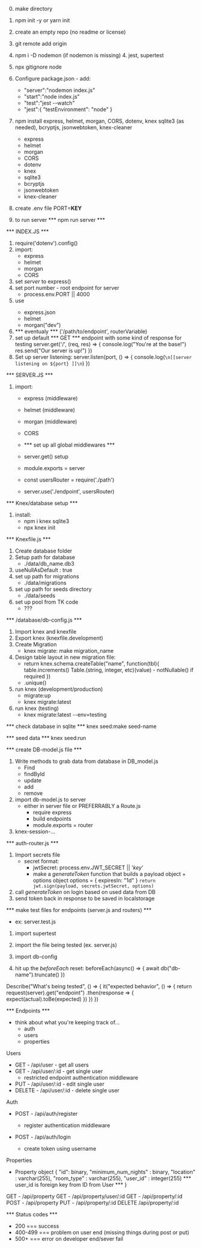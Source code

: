 
0. make directory 
1. npm init -y or yarn init
2. create an empty repo (no readme or license)
3. git remote add origin <github url>

4. npm i -D nodemon    (if nodemon is missing)
     4. jest, supertest 
5. npx gitignore node 
6. Configure package.json - add:
     - "server":"nodemon index.js" 
     - "start":"node index.js" 
     - "test":"jest --watch" 
     - "jest":{
          "testEnvironment": "node"
     }

7. npm install express, helmet, morgan, CORS, dotenv, knex
   sqlite3 (as needed), bcryptjs, jsonwebtoken, knex-cleaner 

   - express 
   - helmet 
   - morgan 
   - CORS 
   - dotenv 
   - knex 
   - sqlite3 
   - bcryptjs 
   - jsonwebtoken 
   - knex-cleaner 

8. create .env file 
     PORT=__KEY__ 

9. to run server 
     *** npm run server ***

*** INDEX.JS ***
1. require('dotenv').config()
2. import: 
     - express 
     - helmet 
     - morgan 
     - CORS 
3. set _server_ to express() 
4. set port number - root endpoint for server 
     - process.env.PORT || 4000 
5. use <our global middleware> 
     - express.json 
     - helmet 
     - morgan("dev")
6. *** eventualy *** ('/path/to/endpoint', routerVariable) 
7. set up default *** GET *** endpoint with some kind of response for testing 
     server.get('/', (req, res) => {
          console.log("You're at the base!")
          res.send("Our server is up!")
     })
8. Set up server listening: 
     server.listen(port, () => {
          console.log(`\n[[server listening on ${port} ]]\n`)
     })



*** SERVER.JS ***
1. import:
     - express (middleware) 
     - helmet  (middleware)
     - morgan  (middleware)
     - CORS 
     - *** set up all global middlewares ***
     - server.get() setup 
     - module.exports = server 

     - const usersRouter = require('./path')
     - server.use('./endpoint', usersRouter)

*** Knex/database setup ***
1. install: 
     - npm i knex sqlite3 
     - npx knex init 

*** Knexfile.js ***
1. Create database folder 
2. Setup path for database 
     - ./data/db_name.db3 
3. useNullAsDefault : true 
4. set up path for migrations 
     - ./data/migrations 
5. set up path for seeds directory 
     - ./data/seeds 
6. set up pool from TK code 
     - ???

*** /database/db-config.js *** 
1. Import knex and knexfile 
2. Export knex (knexfile.development)
3. Create Migration
     - knex migrate: make migration_name
4. Design table layout in new migration file: 
     - return knex.schema.createTable("name", function(tbl){
          table.increments()
          Table.(string, integer, etc)(value) - notNullable() if required 
     })
     - .unique() 
5. run knex (development/production)
     - migrate:up 
     - knex migrate:latest 
6. run knex (testing)
     - knex migrate:latest --env=testing 


*** check database in sqlite ***
knex seed:make seed-name 

*** seed data ***
knex seed:run 


*** create DB-model.js file ***
1. Write methods to grab data from database in DB_model.js 
     * Find 
     * findById
     * update 
     * add 
     * remove 
2. import db-model.js to server
     * either in server file or PREFERRABLY a Route.js 
          - require express 
          - build endpoints 
          - module.exports = router 
3. knex-session-...


*** auth-router.js ***
1. Import secrets file 
     * secret format:
          - jwtSecret: process.env.JWT_SECRET || '_key_'
          - make a _generateToken_ function that builds a payload object + options object 
               options = { expiresIn: "1d" }
          `return jwt.sign(payload, secrets.jwtSecret, options)` 
2. call _generateToken_ on login based on used data from DB 
3. send token back in response to be saved in localstorage 


*** make test files for endpoints (server.js and routers) ***
- ex: server.test.js 

1. import supertest 
2. import the file being tested (ex. server.js)
3. import db-config 

4. hit up the *beforeEach* reset: 
beforeEach(async() => {
     await db("db-name").truncate() 
})

Describe("What's being tested", () => {
     it("expected behavior", () => {
          return request(server).get("endpoint")
          .then(response => {
               expect(actual).toBe(expected)
          })
     })
})




*** Endpoints ***
* think about what you're keeping track of...
     - auth 
     - users 
     - properties 

Users 
- GET - /api/user           - get all users 
- GET - /api/user/:id       - get single user 
     * restricted endpoint authentication middleware 
- PUT - /api/user/:id       - edit single user 
- DELETE - /api/user/:id    - delete single user 

Auth 
- POST  - /api/auth/register 
     * register authentication middleware 

- POST  - /api/auth/login 
     * create token using username 

Properties 
- Property object 
{
     "id": binary, 
     "minimum_num_nights" : binary, 
     "location" : varchar(255),
     "room_type" : varchar(255),
     "user_id" : integer(255)     *** user_id is foreign key from ID from User ***
}

GET - /api/property 
GET - /api/property/user/:id 
GET - /api/property/:id 
POST - /api/property 
PUT - /api/property/:id 
DELETE /api/property/:id 




*** Status codes ***
- 200 === success 
- 400-499 === problem on user end (missing things during post or put)
- 500+ === error on developer end/sever fail 

